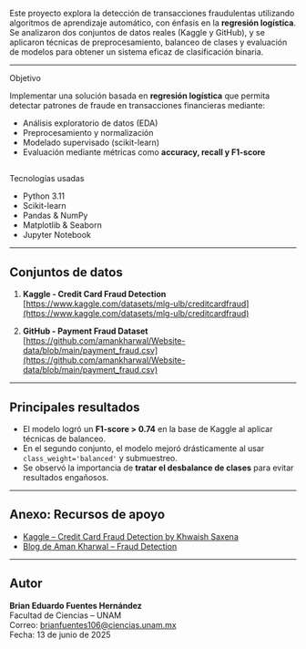 

Este proyecto explora la detección de transacciones fraudulentas utilizando algoritmos de aprendizaje automático, con énfasis en la **regresión logística**. Se analizaron dos conjuntos de datos reales (Kaggle y GitHub), y se aplicaron técnicas de preprocesamiento, balanceo de clases y evaluación de modelos para obtener un sistema eficaz de clasificación binaria.

---

Objetivo

Implementar una solución basada en **regresión logística** que permita detectar patrones de fraude en transacciones financieras mediante:

- Análisis exploratorio de datos (EDA)
- Preprocesamiento y normalización
- Modelado supervisado (scikit-learn)
- Evaluación mediante métricas como **accuracy, recall y F1-score**

## 
 Tecnologías usadas

- Python 3.11
- Scikit-learn
- Pandas & NumPy
- Matplotlib & Seaborn
- Jupyter Notebook

---

## Conjuntos de datos

1. **Kaggle - Credit Card Fraud Detection**  
   [https://www.kaggle.com/datasets/mlg-ulb/creditcardfraud](https://www.kaggle.com/datasets/mlg-ulb/creditcardfraud)

2. **GitHub - Payment Fraud Dataset**  
   [https://github.com/amankharwal/Website-data/blob/main/payment_fraud.csv](https://github.com/amankharwal/Website-data/blob/main/payment_fraud.csv)

---

##  Principales resultados

- El modelo logró un **F1-score > 0.74** en la base de Kaggle al aplicar técnicas de balanceo.
- En el segundo conjunto, el modelo mejoró drásticamente al usar `class_weight='balanced'` y submuestreo.
- Se observó la importancia de **tratar el desbalance de clases** para evitar resultados engañosos.

---

##  Anexo: Recursos de apoyo

- [Kaggle – Credit Card Fraud Detection by Khwaish Saxena](https://www.kaggle.com/code/khwaishsaxena/credit-card-fraud-detection#Model-Evaluation)
- [Blog de Aman Kharwal – Fraud Detection](https://amanxai.com/2020/08/04/fraud-detection-with-machine-learning/)

---

##  Autor

**Brian Eduardo Fuentes Hernández**  
Facultad de Ciencias – UNAM  
Correo: [brianfuentes106@ciencias.unam.mx](mailto:brianfuentes106@ciencias.unam.mx)  
Fecha: 13 de junio de 2025
